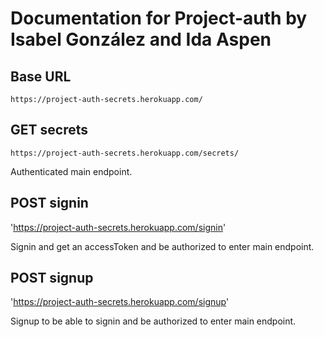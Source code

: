 # Documentation for Project-auth by Isabel González and Ida Aspen

## Base URL

`https://project-auth-secrets.herokuapp.com/`

## GET secrets

`https://project-auth-secrets.herokuapp.com/secrets/`

Authenticated main endpoint.

<!-- ## POST secrets

`https://project-auth-secrets.herokuapp.com/secrets/`

Post a secret to the authenticated endpoint. -->

## POST signin

'https://project-auth-secrets.herokuapp.com/signin'

Signin and get an accessToken and be authorized to enter main endpoint.

## POST signup

'https://project-auth-secrets.herokuapp.com/signup'

Signup to be able to signin and be authorized to enter main endpoint.



